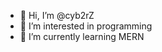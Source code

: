 - 👋 Hi, I’m @cyb2rZ
- 👀 I’m interested in programming
- 🌱 I’m currently learning MERN


<!---
cyb2rZ/cyb2rZ is a ✨ special ✨ repository because its `README.md` (this file) appears on your GitHub profile.
You can click the Preview link to take a look at your changes.
--->
